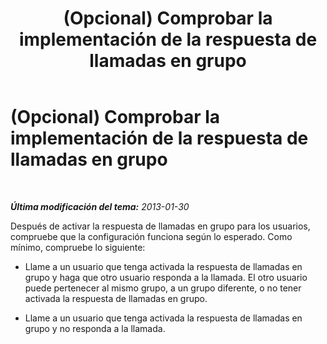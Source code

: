 ﻿---
title: (Opcional) Comprobar la implementación de la respuesta de llamadas en grupo
TOCTitle: (Opcional) Comprobar la implementación de la respuesta de llamadas en grupo
ms:assetid: 820890ea-5c3f-4488-b322-20ca6ddd4191
ms:mtpsurl: https://technet.microsoft.com/es-es/library/JJ945639(v=OCS.15)
ms:contentKeyID: 52061700
ms.date: 01/07/2017
mtps_version: v=OCS.15
ms.translationtype: HT
---

# (Opcional) Comprobar la implementación de la respuesta de llamadas en grupo

 

_**Última modificación del tema:** 2013-01-30_

Después de activar la respuesta de llamadas en grupo para los usuarios, compruebe que la configuración funciona según lo esperado. Como mínimo, compruebe lo siguiente:

  - Llame a un usuario que tenga activada la respuesta de llamadas en grupo y haga que otro usuario responda a la llamada. El otro usuario puede pertenecer al mismo grupo, a un grupo diferente, o no tener activada la respuesta de llamadas en grupo.

  - Llame a un usuario que tenga activada la respuesta de llamadas en grupo y no responda a la llamada.

